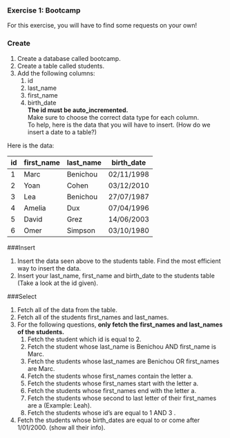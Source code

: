 ### Exercise 1: Bootcamp

For this exercise, you will have to find some requests on your own!

### Create

1. Create a database called bootcamp.
2. Create a table called students.
3. Add the following columns:
    1. id
    2. last_name
    3. first_name
    4. birth_date</br>
       **The id must be auto_incremented.**</br>
       Make sure to choose the correct data type for each column.</br>
       To help, here is the data that you will have to insert. (How do we insert a date to a table?)


Here is the data:
<table>
    <thead>
    <tr>
        <th>id</th>
        <th>first_name</th>
        <th>last_name</th>
        <th>birth_date</th>
    </tr>
    </thead>
    <tbody>
    <tr>
        <td>1</td>
        <td>Marc</td>
        <td>Benichou</td>
        <td>02/11/1998</td>
    </tr>
    <tr>
        <td>2</td>
        <td>Yoan</td>
        <td>Cohen</td>
        <td>03/12/2010</td>
    </tr>
    <tr>
        <td>3</td>
        <td>Lea</td>
        <td>Benichou</td>
        <td>27/07/1987</td>
    </tr>
    <tr>
        <td>4</td>
        <td>Amelia</td>
        <td>Dux</td>
        <td>07/04/1996</td>
    </tr>
    <tr>
        <td>5</td>
        <td>David</td>
        <td>Grez</td>
        <td>14/06/2003</td>
    </tr>
    <tr>
        <td>6</td>
        <td>Omer</td>
        <td>Simpson</td>
        <td>03/10/1980</td>
    </tr>
    </tbody>
</table>


###Insert
1. Insert the data seen above to the students table. Find the most efficient way to insert the data.
2. Insert your last_name, first_name and birth_date to the students table (Take a look at the id given).


###Select

1. Fetch all of the data from the table.
2. Fetch all of the students first_names and last_names.
3. For the following questions, **only fetch the first_names and last_names of the students.**
   1. Fetch the student which id is equal to 2.
   2. Fetch the student whose last_name is Benichou AND first_name is Marc.
   3. Fetch the students whose last_names are Benichou OR first_names are Marc.
   4. Fetch the students whose first_names contain the letter a.
   5. Fetch the students whose first_names start with the letter a.
   6. Fetch the students whose first_names end with the letter a.
   7. Fetch the students whose second to last letter of their first_names are a (Example: Leah).
   8. Fetch the students whose id’s are equal to 1 AND 3 .
4. Fetch the students whose birth_dates are equal to or come after 1/01/2000. (show all their info).
